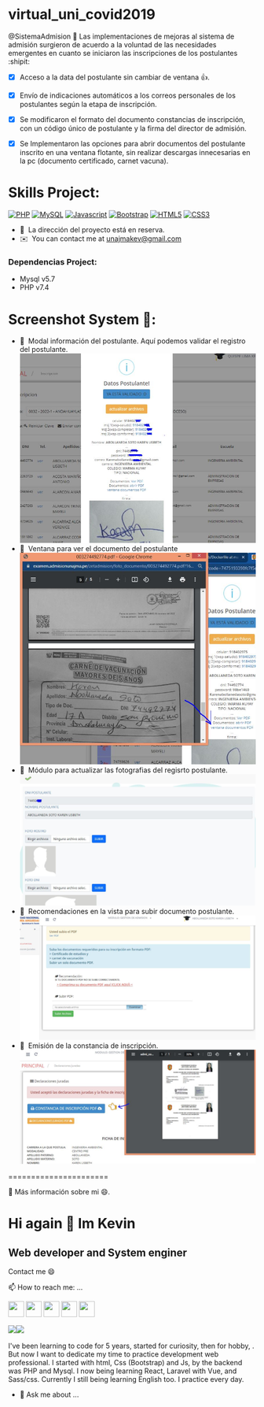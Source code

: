 # virtual_uni_covid2019

@SistemaAdmision :tada: Las implementaciones de mejoras al sistema de admisión surgieron de acuerdo a la voluntad de las necesidades emergentes en cuanto se iniciaron las inscripciones de los postulantes :shipit:
- [x] Acceso a la data del postulante sin cambiar de ventana :+1:. 
- [x] Envío de indicaciones automáticos a los correos personales de los postulantes según la etapa de inscripción.
- [x] Se modificaron el formato del documento constancias de inscripción, con un código único de postulante y la firma del director de admisión.
- [x] Se Implementaron las opciones para abrir documentos del postulante inscrito en una ventana flotante, sin realizar descargas innecesarias en la pc (documento certificado, carnet vacuna).


# Skills Project:

<p>
<a href="https://www.php.net/" target="_blank" rel="noreferrer"><img src="https://raw.githubusercontent.com/danielcranney/readme-generator/main/public/icons/skills/php-colored.svg" width="36" height="36" alt="PHP" /></a>
<a href="https://www.mysql.com/" target="_blank" rel="noreferrer"><img src="https://raw.githubusercontent.com/danielcranney/readme-generator/main/public/icons/skills/mysql-colored.svg" width="36" height="36" alt="MySQL" /></a>
<a href="https://developer.mozilla.org/en-US/docs/Web/JavaScript" target="_blank" rel="noreferrer"><img src="https://raw.githubusercontent.com/danielcranney/readme-generator/main/public/icons/skills/javascript-colored.svg" width="36" height="36" alt="Javascript" /></a>
<a href="https://getbootstrap.com/" target="_blank" rel="noreferrer"><img src="https://raw.githubusercontent.com/danielcranney/readme-generator/main/public/icons/skills/bootstrap-colored.svg" width="36" height="36" alt="Bootstrap" /></a>
<a href="https://developer.mozilla.org/en-US/docs/Glossary/HTML5" target="_blank" rel="noreferrer"><img src="https://raw.githubusercontent.com/danielcranney/readme-generator/main/public/icons/skills/html5-colored.svg" width="36" height="36" alt="HTML5" /></a>
<a href="https://www.w3.org/TR/CSS/#css" target="_blank" rel="noreferrer"><img src="https://raw.githubusercontent.com/danielcranney/readme-generator/main/public/icons/skills/css3-colored.svg" width="36" height="36" alt="CSS3" /></a>
</p>

* 🚀  La dirección del proyecto está en reserva.
* ✉️  You can contact me at [unajmakev@gmail.com](mailto:unajmakev@gmail.com)


### Dependencias Project:
- Mysql v5.7
- PHP v7.4


# Screenshot System 🌱:

* 🚀  Modal información del postulante. Aquí podemos validar el registro del postulante.
![imagen login sistema](https://github.com/KevinQL/virtual_uni_covid2019/blob/main/__filesproject/modalVerRegistro.JPG)
* 🚀  Ventana para ver el documento del postulante
![imagen login sistema](https://github.com/KevinQL/virtual_uni_covid2019/blob/main/__filesproject/ventanaDocPost.JPG)
* 🚀  Módulo para actualizar las fotografias del regisrto postulante. 
![imagen login sistema](https://github.com/KevinQL/virtual_uni_covid2019/blob/main/__filesproject/modActualizar.JPG)
* 🚀  Recomendaciones en la vista para subir documento postulante. 
![imagen login sistema](https://github.com/KevinQL/virtual_uni_covid2019/blob/main/__filesproject/indicacionesParaDocumento.JPG)
* 🚀  Emisión de la constancia de inscripción.  
![imagen login sistema](https://github.com/KevinQL/virtual_uni_covid2019/blob/main/__filesproject/formatoPdfConstanciaInscripcion.JPG)


======================

🌱 Más información sobre mi 😄.

Hi again 👋 Im Kevin
======================

Web developer and System enginer
--------------------------------

Contact me 😄

📫 How to reach me: ...

<a href="https://discord.com/users/kevQL#3308" target="_blank" rel="noreferrer"><img src="https://raw.githubusercontent.com/danielcranney/readme-generator/main/public/icons/socials/discord.svg" width="32" height="32" /></a> 
  <a href="https://www.github.com/KevinQL/" target="_blank" rel="noreferrer"><img src="https://raw.githubusercontent.com/danielcranney/readme-generator/main/public/icons/socials/github.svg" width="32" height="32" /></a> 
  <a href="http://www.instagram.com/kevqlma" target="_blank" rel="noreferrer"><img src="https://raw.githubusercontent.com/danielcranney/readme-generator/main/public/icons/socials/instagram.svg" width="32" height="32" /></a> 
  <a href="https://www.linkedin.com/in/kevin-quispe-lima-kevql/" target="_blank" rel="noreferrer"><img src="https://raw.githubusercontent.com/danielcranney/readme-generator/main/public/icons/socials/linkedin.svg" width="32" height="32" /></a> 
  <a href="https://www.stackoverflow.com/users/19035362/keql96" target="_blank" rel="noreferrer"><img src="https://raw.githubusercontent.com/danielcranney/readme-generator/main/public/icons/socials/stackoverflow.svg" width="32" height="32" /></a> 

<a href="https://www.twitter.com/kevql96" target="_blank" rel="noreferrer"><img
src="https://img.shields.io/twitter/follow/kevql96?logo=twitter&style=for-the-badge&color=a855f7&labelColor=000000"
/></a><a href="https://www.twitch.tv/kevql96" target="_blank" rel="noreferrer"><img
src="https://img.shields.io/twitch/status/kevql96?logo=twitchsx&style=for-the-badge&color=a855f7&labelColor=000000&label=TWITCH+STATUS" /></a>

I've been learning to code for 5 years, started for curiosity, then for hobby, . But now I want to dedicate my time to practice development web professional. I started with html, Css (Bootstrap) and Js, by the backend was PHP and Mysql. I now being learning React, Laravel with Vue, and Sass/css. Currently I still being learning English too. I practice every day.

- 💬 Ask me about ...
